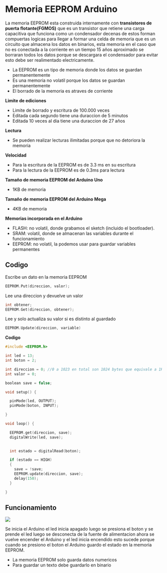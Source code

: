 # Memoria EEPROM Arduino

La memoria EEPROM esta construida internamente con **transistores de puerta flotante(FGMOS)** que es un transistor que retiene una carga capacitiva que funciona como un condensador decenas de estos forman compuertas logicas para llegar a formar una celda de memoria que es un circuito que almacena los datos en binarios, esta memoria en el caso que no es conectada a la corriente en un tiempo 15 años aproximado se borraran todos los datos porque se descargara el condensador para evitar esto debe ser realimentado electricamente.

* La EEPROM es un tipo de memoria donde los datos se guardan permanentemente
* Es una memoria no volatil porque los datos se guardan permanentemente
* El borrado de la memoria es atraves de corriente


**Limite de ediciones**
* Limite de borrado y escritura de 100.000 veces 
* Editada cada segundo tiene una duraccion de 5 minutos
* Editada 10 veces al dia tiene una duraccion de 27 años

**Lectura**
* Se pueden realizar lecturas ilimitadas porque que no detoriora la memoria

**Velocidad**
* Para la escritura de la EEPROM es de 3.3 ms en su escritura 
* Para la lectura de la EEPROM es de 0.3ms para lectura


**Tamaño de memoria EEPROM del Arduino Uno**
* 1KB de memoria

**Tamaño de memoria EEPROM del Arduino Mega**
* 4KB de memoria

**Memorias incorporada en el Arduino**
* FLASH: no volatil, donde grabamos el sketch (incluido el bootloader).
* SRAM: volatil, donde se almacenan las variables durante el funcionamiento
* EEPROM: no volatil, la podemos usar para guardar variables permanentes

## Codigo

Escribe un dato en la memoria EEPROM

```c++
EEPROM.Put(direccion, valor);
```

Lee una direccion y devuelve un valor
```c++
int obtener;
EEPROM.Get(direccion, obtener);
```

Lee y solo actualiza su valor si es distinto al guardado
```c++
EEPROM.Update(direccion, variable)
```

**Codigo**

```c++
#include <EEPROM.h>

int led = 13;
int boton = 2;

int direccion = 0; //0 a 1023 en total son 1024 bytes que equivale a 1KB
int valor = 0;

boolean save = false;

void setup() {

  pinMode(led, OUTPUT);
  pinMode(boton, INPUT);

}

void loop() {

  EEPROM.get(direccion, save);
  digitalWrite(led, save);
  

  int estado = digitalRead(boton);

  if (estado == HIGH)
  {
    save = !save;
    EEPROM.update(direccion, save);
    delay(150);
  }

}
``` 

## Funcionamiento

![](https://github.com/IDiegoUlises/Arduino-Memoria-EEPROM/blob/master/Images/Arduino-EEPROM.gif)

Se inicia el Arduino el led inicia apagado luego se presiona el boton y se prende el led luego se desconecta de la fuente de alimentacion ahora se vuelve encender el Arduino y el led inicia encendido esto sucede porque cuando se presiono el boton el Arduino guardo el estado en la memoria EEPROM. 

* La memoria EEPROM solo guarda datos numericos
* Para guardar un texto debe guardarlo en binario

